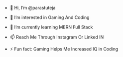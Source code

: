 - 👋 Hi, I’m @parastuteja
- 👀 I’m interested in Gaming And Coding
- 🌱 I’m currently learning MERN Full Stack
- 📫 Reach Me Through Instagram Or Linked IN
  
- ⚡ Fun fact: Gaming Helps Me Increased IQ in Coding

<!---
parastuteja/parastuteja is a ✨ special ✨ repository because its `README.md` (this file) appears on your GitHub profile.
You can click the Preview link to take a look at your changes.
--->
